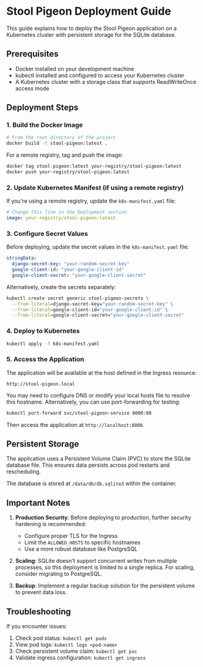 # Stool Pigeon Deployment Guide

This guide explains how to deploy the Stool Pigeon application on a Kubernetes cluster with persistent storage for the SQLite database.

## Prerequisites

- Docker installed on your development machine
- kubectl installed and configured to access your Kubernetes cluster
- A Kubernetes cluster with a storage class that supports ReadWriteOnce access mode

## Deployment Steps

### 1. Build the Docker Image

```bash
# From the root directory of the project
docker build -t stool-pigeon:latest .
```

For a remote registry, tag and push the image:

```bash
docker tag stool-pigeon:latest your-registry/stool-pigeon:latest
docker push your-registry/stool-pigeon:latest
```

### 2. Update Kubernetes Manifest (if using a remote registry)

If you're using a remote registry, update the `k8s-manifest.yaml` file:

```yaml
# Change this line in the Deployment section
image: your-registry/stool-pigeon:latest
```

### 3. Configure Secret Values

Before deploying, update the secret values in the `k8s-manifest.yaml` file:

```yaml
stringData:
  django-secret-key: "your-random-secret-key"
  google-client-id: "your-google-client-id"
  google-client-secret: "your-google-client-secret"
```

Alternatively, create the secrets separately:

```bash
kubectl create secret generic stool-pigeon-secrets \
  --from-literal=django-secret-key="your-random-secret-key" \
  --from-literal=google-client-id="your-google-client-id" \
  --from-literal=google-client-secret="your-google-client-secret"
```

### 4. Deploy to Kubernetes

```bash
kubectl apply -f k8s-manifest.yaml
```

### 5. Access the Application

The application will be available at the host defined in the Ingress resource:

```
http://stool-pigeon.local
```

You may need to configure DNS or modify your local hosts file to resolve this hostname. Alternatively, you can use port-forwarding for testing:

```bash
kubectl port-forward svc/stool-pigeon-service 8000:80
```

Then access the application at `http://localhost:8000`.

## Persistent Storage

The application uses a Persistent Volume Claim (PVC) to store the SQLite database file. This ensures data persists across pod restarts and rescheduling.

The database is stored at `/data/db/db.sqlite3` within the container.

## Important Notes

1. **Production Security**: Before deploying to production, further security hardening is recommended:
   - Configure proper TLS for the Ingress
   - Limit the `ALLOWED_HOSTS` to specific hostnames
   - Use a more robust database like PostgreSQL

2. **Scaling**: SQLite doesn't support concurrent writes from multiple processes, so this deployment is limited to a single replica. For scaling, consider migrating to PostgreSQL.

3. **Backup**: Implement a regular backup solution for the persistent volume to prevent data loss.

## Troubleshooting

If you encounter issues:

1. Check pod status: `kubectl get pods`
2. View pod logs: `kubectl logs <pod-name>`
3. Check persistent volume claim: `kubectl get pvc`
4. Validate ingress configuration: `kubectl get ingress`